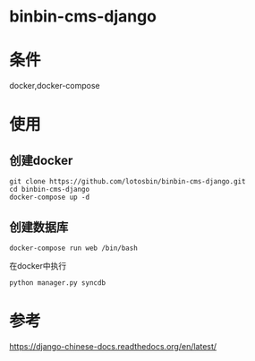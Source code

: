 binbin-cms-django
=================

条件
====

docker,docker-compose

使用
====

创建docker
----------

```
git clone https://github.com/lotosbin/binbin-cms-django.git
cd binbin-cms-django
docker-compose up -d
```

创建数据库
----------

```
docker-compose run web /bin/bash
```

在docker中执行

```
python manager.py syncdb
```

参考
====

https://django-chinese-docs.readthedocs.org/en/latest/
